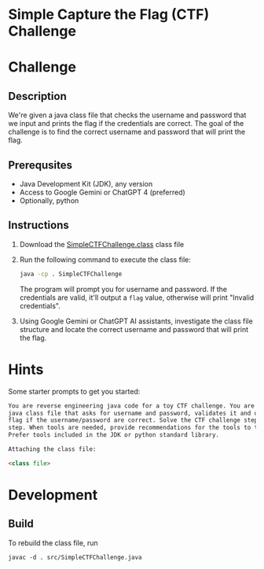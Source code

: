 # Simple Capture the Flag (CTF) Challenge

# Challenge

## Description

We're given a java class file that checks the username and password that we
input and prints the flag if the credentials are correct. The goal of the
challenge is to find the correct username and password that will print the
flag.

## Prerequsites

* Java Development Kit (JDK), any version
* Access to Google Gemini or ChatGPT 4 (preferred)
* Optionally, python

## Instructions

1. Download the [SimpleCTFChallenge.class](https://github.com/alexey-grigorovich-clearscale/ai-tools-workshop-202404/raw/master/labs/ctf/SimpleCTFChallenge.class) class file
2. Run the following command to execute the class file:
    
    ```bash
    java -cp . SimpleCTFChallenge
    ```

    The program will prompt you for username and password. If the credentials are
    valid, it'll output a `flag` value, otherwise will print "Invalid credentials".

3. Using Google Gemini or ChatGPT AI assistants, investigate the class file
structure and locate the correct username and password that will print the
flag.

# Hints

Some starter prompts to get you started:

```md
You are reverse engineering java code for a toy CTF challenge. You are given a
java class file that asks for username and password, validates it and outputs a
flag if the username/password are correct. Solve the CTF challenge step by
step. When tools are needed, provide recommendations for the tools to the user.
Prefer tools included in the JDK or python standard library.

Attaching the class file:

<class file>
```

# Development

## Build

To rebuild the class file, run

```
javac -d . src/SimpleCTFChallenge.java
```

